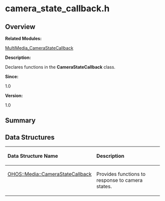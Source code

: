 # camera\_state\_callback.h<a name="EN-US_TOPIC_0000001054918117"></a>

## **Overview**<a name="section192710754093524"></a>

**Related Modules:**

[MultiMedia\_CameraStateCallback](multimedia_camerastatecallback.md)

**Description:**

Declares functions in the  **CameraStateCallback**  class. 

**Since:**

1.0

**Version:**

1.0

## **Summary**<a name="section447447524093524"></a>

## Data Structures<a name="nested-classes"></a>

<a name="table781089040093524"></a>
<table><thead align="left"><tr id="row1556717884093524"><th class="cellrowborder" valign="top" width="50%" id="mcps1.1.3.1.1"><p id="p839862073093524"><a name="p839862073093524"></a><a name="p839862073093524"></a>Data Structure Name</p>
</th>
<th class="cellrowborder" valign="top" width="50%" id="mcps1.1.3.1.2"><p id="p183629282093524"><a name="p183629282093524"></a><a name="p183629282093524"></a>Description</p>
</th>
</tr>
</thead>
<tbody><tr id="row1607485191093524"><td class="cellrowborder" valign="top" width="50%" headers="mcps1.1.3.1.1 "><p id="p1658066604093524"><a name="p1658066604093524"></a><a name="p1658066604093524"></a><a href="ohos-media-camerastatecallback.md">OHOS::Media::CameraStateCallback</a></p>
</td>
<td class="cellrowborder" valign="top" width="50%" headers="mcps1.1.3.1.2 "><p id="p1677732733093524"><a name="p1677732733093524"></a><a name="p1677732733093524"></a>Provides functions to response to camera states. </p>
</td>
</tr>
</tbody>
</table>

